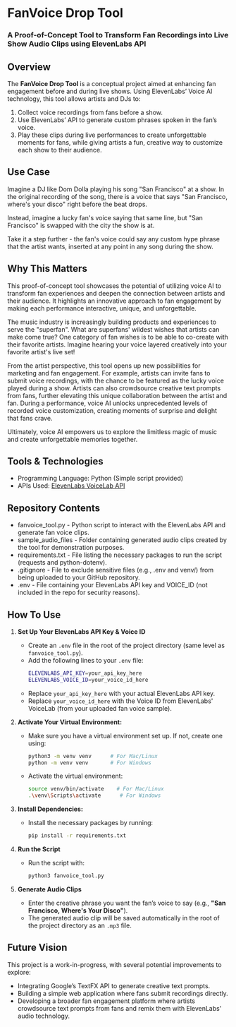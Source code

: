 # FanVoice Drop Tool
### A Proof-of-Concept Tool to Transform Fan Recordings into Live Show Audio Clips using ElevenLabs API

## Overview
The **FanVoice Drop Tool** is a conceptual project aimed at enhancing fan engagement before and during live shows. Using ElevenLabs’ Voice AI technology, this tool allows artists and DJs to:

1. Collect voice recordings from fans before a show.
2. Use ElevenLabs’ API to generate custom phrases spoken in the fan’s voice.
3. Play these clips during live performances to create unforgettable moments for fans, while giving artists a fun, creative way to customize each show to their audience.

## Use Case
Imagine a DJ like Dom Dolla playing his song "San Francisco" at a show. In the original recording of the song, there is a voice that says "San Francisco, where's your disco" right before the beat drops. 

Instead, imagine a lucky fan's voice saying that same line, but "San Francisco" is swapped with the city the show is at.

Take it a step further - the fan's voice could say any custom hype phrase that the artist wants, inserted at any point in any song during the show. 

## Why This Matters
This proof-of-concept tool showcases the potential of utilizing voice AI to transform fan experiences and deepen the connection between artists and their audience. It highlights an innovative approach to fan engagement by making each performance interactive, unique, and unforgettable. 

The music industry is increasingly building products and experiences to serve the "superfan". What are superfans' wildest wishes that artists can make come true? One category of fan wishes is to be able to co-create with their favorite artists. Imagine hearing your voice layered creatively into your favorite artist's live set!

From the artist perspective, this tool opens up new possibilities for marketing and fan engagement. For example, artists can invite fans to submit voice recordings, with the chance to be featured as the lucky voice played during a show. Artists can also crowdsource creative text prompts from fans, further elevating this unique collaboration between the artist and fan. During a performance, voice AI unlocks unprecedented levels of recorded voice customization, creating moments of surprise and delight that fans crave.

Ultimately, voice AI empowers us to explore the limitless magic of music and create unforgettable memories together.

## Tools & Technologies
- Programming Language: Python (Simple script provided)
- APIs Used: [ElevenLabs VoiceLab API](https://elevenlabs.io/docs/overview)

## Repository Contents
- fanvoice_tool.py - Python script to interact with the ElevenLabs API and generate fan voice clips.
- sample_audio_files - Folder containing generated audio clips created by the tool for demonstration purposes.
- requirements.txt - File listing the necessary packages to run the script (requests and python-dotenv).
- .gitignore - File to exclude sensitive files (e.g., .env and venv/) from being uploaded to your GitHub repository.
- .env - File containing your ElevenLabs API key and VOICE_ID (not included in the repo for security reasons).

## **How To Use**
1. **Set Up Your ElevenLabs API Key & Voice ID**  
   - Create an `.env` file in the root of the project directory (same level as `fanvoice_tool.py`).
   - Add the following lines to your `.env` file:
     ```bash
     ELEVENLABS_API_KEY=your_api_key_here
     ELEVENLABS_VOICE_ID=your_voice_id_here
     ```
   - Replace `your_api_key_here` with your actual ElevenLabs API key.
   - Replace `your_voice_id_here` with the Voice ID from ElevenLabs' VoiceLab (from your uploaded fan voice sample).

2. **Activate Your Virtual Environment:**  
   - Make sure you have a virtual environment set up. If not, create one using:
     ```bash
     python3 -m venv venv      # For Mac/Linux
     python -m venv venv       # For Windows
     ```
   - Activate the virtual environment:
     ```bash
     source venv/bin/activate    # For Mac/Linux
     .\venv\Scripts\activate      # For Windows
     ```

3. **Install Dependencies:**  
   - Install the necessary packages by running:
     ```bash
     pip install -r requirements.txt
     ```

4. **Run the Script**  
   - Run the script with:
     ```bash
     python3 fanvoice_tool.py
     ```

4. **Generate Audio Clips**  
   - Enter the creative phrase you want the fan’s voice to say (e.g., **"San Francisco, Where's Your Disco"**).
   - The generated audio clip will be saved automatically in the root of the project directory as an `.mp3` file.

## Future Vision
This project is a work-in-progress, with several potential improvements to explore:

- Integrating Google’s TextFX API to generate creative text prompts.
- Building a simple web application where fans submit recordings directly.
- Developing a broader fan engagement platform where artists crowdsource text prompts from fans and remix them with ElevenLabs' audio technology.
